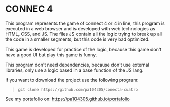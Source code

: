 # CONNEC 4
This program represents the game of connect 4 or 4 in line, this program is executed in a web browser
and is developed with web technologies as HTML, CSS, and JS. The files JS contain all the logic
trying to break up all the code in a smaller segments, but this code is very bad optimized.

This game is developed for practice of the logic, because this game don't have a good UI
but play this game is funny.

This program don't need dependencies, because don't use external libraries, only use a logic
based in a base function of the JS lang.

If you want to download the project use the following program:
> `git clone https://github.com/pa104305/conecta-cuatro`

See my portafolio on: https://pa104305.github.io/portafolio